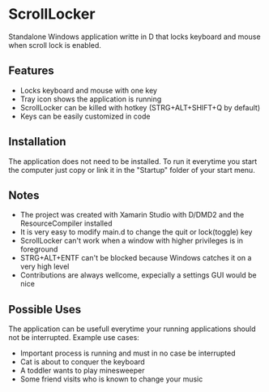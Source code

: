 # ScrollLocker

Standalone Windows application writte in D that locks keyboard and mouse when scroll lock is enabled.

## Features 

* Locks keyboard and mouse with one key
* Tray icon shows the application is running
* ScrollLocker can be killed with hotkey (STRG+ALT+SHIFT+Q by default)
* Keys can be easily customized in code

## Installation

The application does not need to be installed. To run it everytime you start the computer just copy or link it in the "Startup" folder of your start menu.

## Notes

* The project was created with Xamarin Studio with D/DMD2 and the ResourceCompiler installed
* It is very easy to modify main.d to change the quit or lock(toggle) key
* ScrollLocker can't work when a window with higher privileges is in foreground
* STRG+ALT+ENTF can't be blocked because Windows catches it on a very high level
* Contributions are always wellcome, expecially a settings GUI would be nice

## Possible Uses

The application can be usefull everytime your running applications should not be interrupted. 
Example use cases:

* Important process is running and must in no case be interrupted
* Cat is about to conquer the keyboard
* A toddler wants to play minesweeper
* Some friend visits who is known to change your music